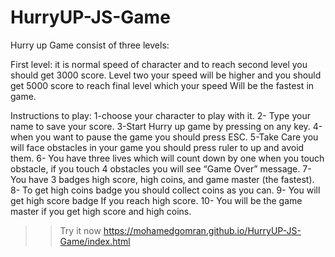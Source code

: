 # HurryUP-JS-Game
Hurry up Game consist of three levels:
>>
First level: it is normal speed of character and to reach second level you should get 3000 score.
Level two your speed will be higher and you should get 5000 score to reach final level which your speed 
Will be the fastest in game.
 
Instructions to play:
1-choose your character to play with it. 
2- Type your name to save your score.
3-Start Hurry up game by pressing on any key.
4-when you want to pause the game you should press ESC. 
5-Take Care you will face obstacles in your game you should press ruler to up and avoid them.
6- You have three lives which will count down by one when you touch obstacle, if you touch 4 obstacles you will see “Game Over” message.
7- You have 3 badges high score, high coins, and game master (the fastest). 
8- To get high coins badge you should collect coins as you can.
9- You will get high score badge If you reach high score.
10- You will be the game master if you get high score and high coins.

 >>Try it now
 >>https://mohamedgomran.github.io/HurryUP-JS-Game/index.html
